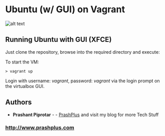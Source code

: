 # Ubuntu (w/ GUI) on Vagrant

![alt text](https://i2.wp.com/www.zenofcoding.com/wp-content/uploads/2015/07/687474703a2f2f6572696b6168656964692e636f6d2f7468656d652f6661746361747a2f696d616765732f76616772616e742f6c6f676f5f76616772616e742e706e67.png?fit=750%2C206&ssl=1)


## Running Ubuntu with GUI (XFCE)

Just clone the repository, browse into the required directory and execute:

To start the VM:

```
> vagrant up
```

Login with username: *vagrant*, password: *vagrant* via the login prompt on the virtualbox GUI.


## Authors

* **Prashant Piprotar** - - [PrashPlus](https://github.com/prashplus)
and visit my blog for more Tech Stuff
### http://www.prashplus.com
